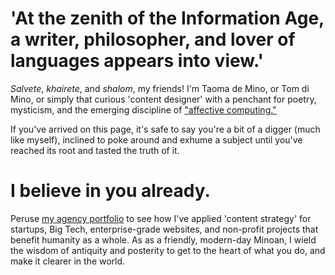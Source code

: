 # 'At the zenith of the Information Age, a writer, philosopher, and lover of languages appears into view.' 

*Salvete*, *khairete*, and *shalom*, my friends! I'm Taoma de Mino, or Tom di Mino, or simply that curious 'content designer' with a penchant for poetry, mysticism, and the emerging discipline of ["affective computing."](https://arxiv.org/abs/2302.09582) 

If you've arrived on this page, it's safe to say you're a bit of a digger (much like myself), inclined to poke around and exhume a subject until you've reached its root and tasted the truth of it. 

# I believe in you already.

Peruse [my agency portfolio](https://www.minoanmystery.org) to see how I've applied 'content strategy' for startups, Big Tech, enterprise-grade websites, and non-profit projects that benefit humanity as a whole. As as a friendly, modern-day Minoan, I wield the wisdom of antiquity and posterity to get to the heart of what you do, and make it clearer in the world.  
